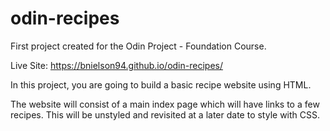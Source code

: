 # odin-recipes

First project created for the Odin Project - Foundation Course.

Live Site: https://bnielson94.github.io/odin-recipes/

In this project, you are going to build a basic recipe website using HTML.

The website will consist of a main index page which will have links to a few recipes. This will be unstyled and revisited at a later date to style with CSS.